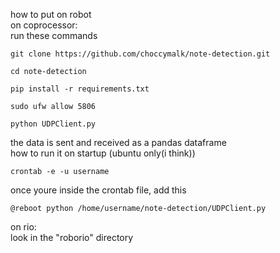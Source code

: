 how to put on robot\
on coprocessor:\
run these commands
```
git clone https://github.com/choccymalk/note-detection.git
```
```
cd note-detection
```
```
pip install -r requirements.txt
```
```
sudo ufw allow 5806
```
```
python UDPClient.py
```
the data is sent and received as a pandas dataframe\
how to run it on startup (ubuntu only(i think)) 
```
crontab -e -u username 
```
once youre inside the crontab file, add this
```
@reboot python /home/username/note-detection/UDPClient.py 
```
on rio:\
look in the "roborio" directory 
